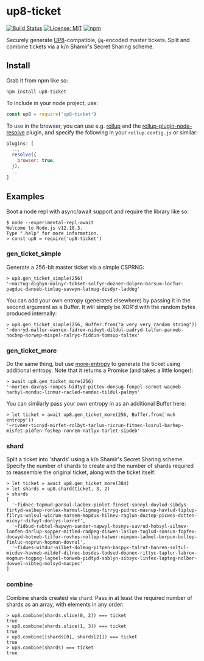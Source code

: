 # up8-ticket

[![Build Status](https://secure.travis-ci.org/urbit/up8-ticket.png)](http://travis-ci.org/urbit/up8-ticket)
[![License: MIT](https://img.shields.io/badge/License-MIT-blue.svg)](https://opensource.org/licenses/MIT)
[![npm](https://img.shields.io/npm/v/up8-ticket.svg)](https://www.npmjs.com/package/up8-ticket)

Securely generate [UP8][up8p]-compatible, `@q`-encoded master tickets.  Split
and combine tickets via a k/n Shamir's Secret Sharing scheme.

## Install

Grab it from npm like so:

```
npm install up8-ticket
```

To include in your node project, use:

``` javascript
const up8 = require('up8-ticket')
```

To use in the browser, you can use e.g. [rollup][roll] and the
[rollup-plugin-node-resolve][rpnr] plugin, and specify the following in your
`rollup.config.js` or similar:

``` javascript
plugins: [
  ..,
  resolve({
    browser: true,
  }),
  ..
]
```

## Examples

Boot a node repl with async/await support and require the library like so:

```
$ node --experimental-repl-await
Welcome to Node.js v12.18.3.
Type ".help" for more information.
> const up8 = require('up8-ticket')
```

### gen\_ticket\_simple

Generate a 256-bit master ticket via a simple CSPRNG:

```
> up8.gen_ticket_simple(256)
'~mactug-digbyn-malnyr-tobset-solfyr-dozner-dolpen-barsum-locfur-pagduc-danseb-timlug-savwyn-latmug-disdyr-laddeg'
```

You can add your own entropy (generated elsewhere) by passing it in the second
argument as a Buffer.  It will simply be XOR'd with the random bytes produced
internally:

```
> up8.gen_ticket_simple(256, Buffer.from("a very very random string"))
'~donryd-mallur-wanrex-fidrex-nidwyt-dildul-padryd-talfen-panneb-nocbep-norwep-mispel-ralryc-fiddun-tomsup-toltex'
```

### gen\_ticket\_more

Do the same thing, but use [more-entropy][ment] to generate the ticket using
additional entropy.  Note that it returns a Promise (and takes a little
longer):

```
> await up8.gen_ticket_more(256)
'~morten-davnys-ronpes-hidtyd-pittev-donsug-fonpel-sornet-wacmeb-harbyl-monduc-linmur-racled-namdec-tildul-palmyn'
```

You can similarly pass your own entropy in as an additional Buffer here:

```
> let ticket = await up8.gen_ticket_more(256, Buffer.from('muh entropy'))
'~rivmer-ticnyd-mirfet-rolbyt-tarlus-ricrun-fitmec-losrul-barhep-misfet-pidfen-foshep-ronrem-natlyx-tarlet-sipdeb'
```

### shard

Split a ticket into 'shards' using a k/n Shamir's Secret Sharing scheme.
Specify the number of shards to create and the number of shards required to
reassemble the original ticket, along with the ticket itself:

```
> let ticket = await up8.gen_ticket_more(384)
> let shards = up8.shard(ticket, 3, 2)
> shards
[
  '~fidnec-topmud-pansul-lacbex-pinlet-finset-sonnyl-dovlud-sibdys-firtyd-walbep-ronlex-harmul-ligmeg-firryg-pidruc-masnup-havlud-tiplup-filrys-walsul-wicrum-narsem-mopdux-hilnev-raglun-doztep-picwes-dotten-micnyr-difwyt-donlys-lorref',
  '~fidbud-rabtel-hapwyn-sander-napwyl-hosnys-savrud-hobsyl-silmev-lonfen-darlup-sopper-mitled-radpeg-diswen-laslun-toglud-sonsun-fopfex-docwyd-botneb-tilfur-rovhes-nollep-hatwer-nimpun-ladmel-borpun-bollep-finluc-noprun-hopmun-dovnul',
  '~fidwes-witdur-nilbet-dolmug-pitpen-bacpyx-talrut-hanren-soltul-micdev-havneb-mildef-dilnec-bosdes-todsud-dopnex-rittyc-taplur-labrux-mogmun-togpeg-lagnel-tonweb-pidtyd-sablyn-sibsyx-linfex-lapteg-nolber-dovwel-nibteg-molsyd-macpec'
]
```

### combine

Combine shards created via `shard`.  Pass in at least the required number of
shards as an array, with elements in any order:

```
> up8.combine(shards.slice(0, 2)) === ticket
true
> up8.combine(shards.slice(1, 3)) === ticket
true
> up8.combine([shards[0], shards[2]]) === ticket
true
> up8.combine(shards) === ticket
true
```

[wgen]: https://github.com/urbit/urbit-wallet-generator
[up8p]: https://github.com/urbit/proposals/blob/master/008-urbit-hd-wallet.md
[roll]: https://rollupjs.org/guide/en
[rpnr]: https://github.com/rollup/rollup-plugin-node-resolve
[ment]: https://www.npmjs.com/package/more-entropy

